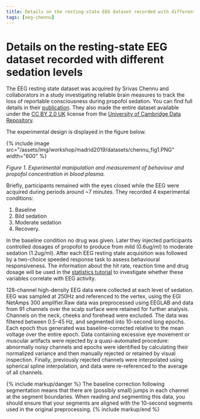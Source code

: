 ```yaml
---
title: Details on the resting-state EEG dataset recorded with different sedation levels
tags: [eeg-chennu]
---
```


# Details on the resting-state EEG dataset recorded with different sedation levels

The EEG resting state dataset was acquired by Srivas Chennu and
collaborators in a study investigating reliable brain measures to track the loss of reportable
consciousness during propofol sedation. You can find full details in their
[publication](https://doi.org/10.1371/journal.pcbi.1004669). They also made the entire dataset
available under the [CC BY 2.0 UK](https://creativecommons.org/licenses/by/2.0/uk/) license from the
[University of Cambridge Data Repository](https://www.repository.cam.ac.uk/handle/1810/252736).

The experimental design is displayed in the figure below.

{% include image
src="/assets/img/workshop/madrid2019/datasets/chennu_fig1.PNG" width="600" %}

_Figure 1. Experimental manipulation and measurement of behaviour and
propofol concentration in blood plasma._

Briefly, participants remained with the eyes closed while the EEG were
acquired during periods around ~7 minutes. They recorded 4 experimental
conditions:

1. Baseline
2. Bild sedation
3. Moderate sedation
4. Recovery.

In the baseline condition no drug was given. Later they injected
participants controlled dosages of propofol to produce from mild
(0.6ug/ml) to moderate sedation (1.2ug/ml). After each EEG resting state
acquisition was followed by a two-choice speeded response task to assess
behavioural responsiveness. The information about the hit rate, reaction
time and drug dosage will be used in the [statistics tutorial](/workshop/madrid2019/tutorial_stats)
to investigate whether these variables correlate with EEG activity.

128-channel high-density EEG data were collected at each level of sedation. EEG was sampled at 250Hz and referenced to the vertex, using the EGI NetAmps 300 amplifier.Raw data was preprocessed using EEGLAB and data from 91 channels over the scalp surface were retained for further analysis. Channels on the neck, cheeks and forehead were excluded. The data was filtered between 0.5–45 Hz, and segmented into 10-second long epochs. Each epoch thus generated was baseline-corrected relative to the mean voltage over the entire epoch.
Data containing excessive eye movement or muscular artifacts were rejected by a quasi-automated procedure: abnormally noisy channels and epochs were identified by calculating their normalized variance and then manually rejected or retained by visual inspection. Finally, previously rejected channels were interpolated using spherical spline interpolation, and data were re-referenced to the average of all channels.

{% include markup/danger %}
The baseline correction following segmentation means that there are (possibly small) jumps in each channel at the segment boundaries. When reading and segmenting this data, you should ensure that your segments are aligned with the 10-second segments used in the original preprocessing.
{% include markup/end %}
